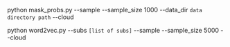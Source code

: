 python mask_probs.py --sample --sample_size 1000 --data_dir `data directory path` --cloud

python word2vec.py --subs `[list of subs]` --sample --sample_size 5000 --cloud